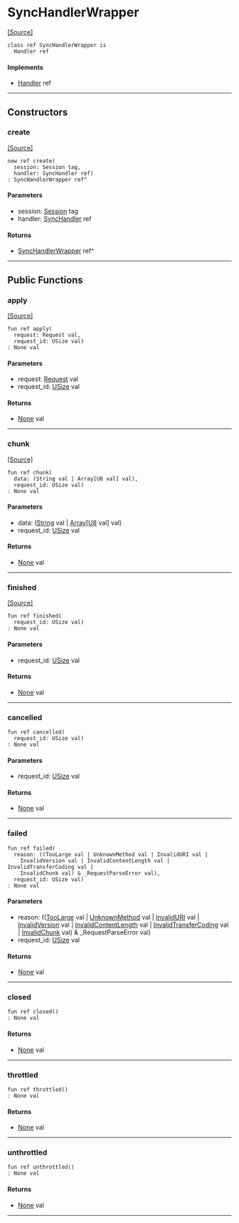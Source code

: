 # SyncHandlerWrapper
<span class="source-link">[[Source]](src/http_server/sync_handler.md#L12)</span>
```pony
class ref SyncHandlerWrapper is
  Handler ref
```

#### Implements

* [Handler](http_server-Handler.md) ref

---

## Constructors

### create
<span class="source-link">[[Source]](src/http_server/sync_handler.md#L21)</span>


```pony
new ref create(
  session: Session tag,
  handler: SyncHandler ref)
: SyncHandlerWrapper ref^
```
#### Parameters

*   session: [Session](http_server-Session.md) tag
*   handler: [SyncHandler](http_server-SyncHandler.md) ref

#### Returns

* [SyncHandlerWrapper](http_server-SyncHandlerWrapper.md) ref^

---

## Public Functions

### apply
<span class="source-link">[[Source]](src/http_server/sync_handler.md#L25)</span>


```pony
fun ref apply(
  request: Request val,
  request_id: USize val)
: None val
```
#### Parameters

*   request: [Request](http_server-Request.md) val
*   request_id: [USize](builtin-USize.md) val

#### Returns

* [None](builtin-None.md) val

---

### chunk
<span class="source-link">[[Source]](src/http_server/sync_handler.md#L57)</span>


```pony
fun ref chunk(
  data: (String val | Array[U8 val] val),
  request_id: USize val)
: None val
```
#### Parameters

*   data: ([String](builtin-String.md) val | [Array](builtin-Array.md)\[[U8](builtin-U8.md) val\] val)
*   request_id: [USize](builtin-USize.md) val

#### Returns

* [None](builtin-None.md) val

---

### finished
<span class="source-link">[[Source]](src/http_server/sync_handler.md#L60)</span>


```pony
fun ref finished(
  request_id: USize val)
: None val
```
#### Parameters

*   request_id: [USize](builtin-USize.md) val

#### Returns

* [None](builtin-None.md) val

---

### cancelled



```pony
fun ref cancelled(
  request_id: USize val)
: None val
```
#### Parameters

*   request_id: [USize](builtin-USize.md) val

#### Returns

* [None](builtin-None.md) val

---

### failed



```pony
fun ref failed(
  reason: ((TooLarge val | UnknownMethod val | InvalidURI val | 
    InvalidVersion val | InvalidContentLength val | InvalidTransferCoding val | 
    InvalidChunk val) & _RequestParseError val),
  request_id: USize val)
: None val
```
#### Parameters

*   reason: (([TooLarge](http_server-TooLarge.md) val | [UnknownMethod](http_server-UnknownMethod.md) val | [InvalidURI](http_server-InvalidURI.md) val | 
    [InvalidVersion](http_server-InvalidVersion.md) val | [InvalidContentLength](http_server-InvalidContentLength.md) val | [InvalidTransferCoding](http_server-InvalidTransferCoding.md) val | 
    [InvalidChunk](http_server-InvalidChunk.md) val) & _RequestParseError val)
*   request_id: [USize](builtin-USize.md) val

#### Returns

* [None](builtin-None.md) val

---

### closed



```pony
fun ref closed()
: None val
```

#### Returns

* [None](builtin-None.md) val

---

### throttled



```pony
fun ref throttled()
: None val
```

#### Returns

* [None](builtin-None.md) val

---

### unthrottled



```pony
fun ref unthrottled()
: None val
```

#### Returns

* [None](builtin-None.md) val

---

